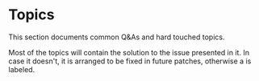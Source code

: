 # Topics

This section documents common Q&As and hard touched topics.

Most of the topics will contain the solution to the issue presented in it. In case it doesn't, it is arranged to be fixed in future patches, otherwise a <Badge text="Won't Fix" type="error" vertical="middle"/> is labeled.
